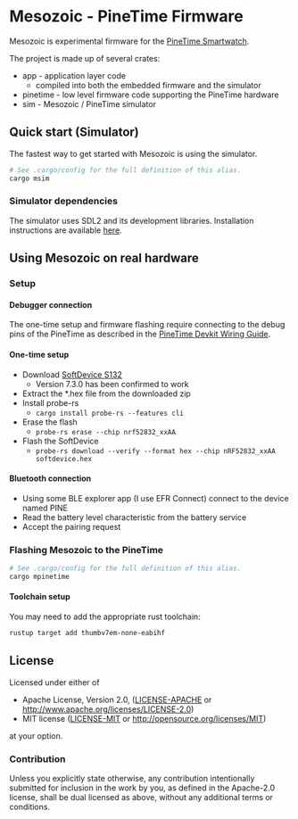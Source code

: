 # Mesozoic - PineTime Firmware

Mesozoic is experimental firmware for the [PineTime Smartwatch](https://pine64.org/devices/pinetime/).

The project is made up of several crates:

* app - application layer code
  * compiled into both the embedded firmware and the simulator
* pinetime - low level firmware code supporting the PineTime hardware
* sim - Mesozoic / PineTime simulator

## Quick start (Simulator)

The fastest way to get started with Mesozoic is using the simulator.

```sh
# See .cargo/config for the full definition of this alias.
cargo msim
```

### Simulator dependencies

The simulator uses SDL2 and its development libraries. Installation instructions are available [here](https://github.com/embedded-graphics/simulator?tab=readme-ov-file#setup).

## Using Mesozoic on real hardware

### Setup

#### Debugger connection

The one-time setup and firmware flashing require connecting to the debug pins of the PineTime as described in the [PineTime Devkit Wiring Guide](https://pine64.org/documentation/PineTime/Further_information/Devkit_wiring/).

#### One-time setup

* Download [SoftDevice S132](https://www.nordicsemi.com/Products/Development-software/S132/Download?lang=en#infotabs)
  * Version 7.3.0 has been confirmed to work
* Extract the *.hex file from the downloaded zip
* Install probe-rs
  * `cargo install probe-rs --features cli`
* Erase the flash
  * `probe-rs erase --chip nrf52832_xxAA`
* Flash the SoftDevice
  * `probe-rs download --verify --format hex --chip nRF52832_xxAA softdevice.hex`

#### Bluetooth connection

* Using some BLE explorer app (I use EFR Connect) connect to the device named PINE
* Read the battery level characteristic from the battery service
* Accept the pairing request

### Flashing Mesozoic to the PineTime

```sh
# See .cargo/config for the full definition of this alias.
cargo mpinetime
```

#### Toolchain setup

You may need to add the appropriate rust toolchain:

```sh
rustup target add thumbv7em-none-eabihf
```

## License

Licensed under either of

 * Apache License, Version 2.0, ([LICENSE-APACHE](LICENSE-APACHE) or http://www.apache.org/licenses/LICENSE-2.0)
 * MIT license ([LICENSE-MIT](LICENSE-MIT) or http://opensource.org/licenses/MIT)

at your option.

### Contribution

Unless you explicitly state otherwise, any contribution intentionally submitted
for inclusion in the work by you, as defined in the Apache-2.0 license, shall be dual licensed as above, without any
additional terms or conditions.